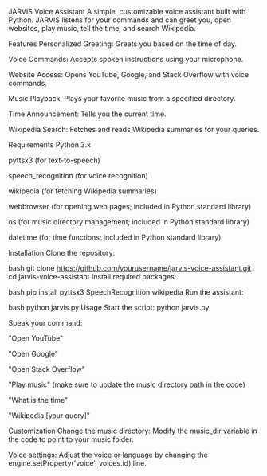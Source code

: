 JARVIS Voice Assistant
A simple, customizable voice assistant built with Python. JARVIS listens for your commands and can greet you, open websites, play music, tell the time, and search Wikipedia.

Features
Personalized Greeting: Greets you based on the time of day.

Voice Commands: Accepts spoken instructions using your microphone.

Website Access: Opens YouTube, Google, and Stack Overflow with voice commands.

Music Playback: Plays your favorite music from a specified directory.

Time Announcement: Tells you the current time.

Wikipedia Search: Fetches and reads Wikipedia summaries for your queries.

Requirements
Python 3.x

pyttsx3 (for text-to-speech)

speech_recognition (for voice recognition)

wikipedia (for fetching Wikipedia summaries)

webbrowser (for opening web pages; included in Python standard library)

os (for music directory management; included in Python standard library)

datetime (for time functions; included in Python standard library)

Installation
Clone the repository:

bash
git clone https://github.com/yourusername/jarvis-voice-assistant.git
cd jarvis-voice-assistant
Install required packages:

bash
pip install pyttsx3 SpeechRecognition wikipedia
Run the assistant:

bash
python jarvis.py
Usage
Start the script:
python jarvis.py

Speak your command:

"Open YouTube"

"Open Google"

"Open Stack Overflow"

"Play music" (make sure to update the music directory path in the code)

"What is the time"

"Wikipedia [your query]"

Customization
Change the music directory:
Modify the music_dir variable in the code to point to your music folder.

Voice settings:
Adjust the voice or language by changing the engine.setProperty('voice', voices.id) line.
